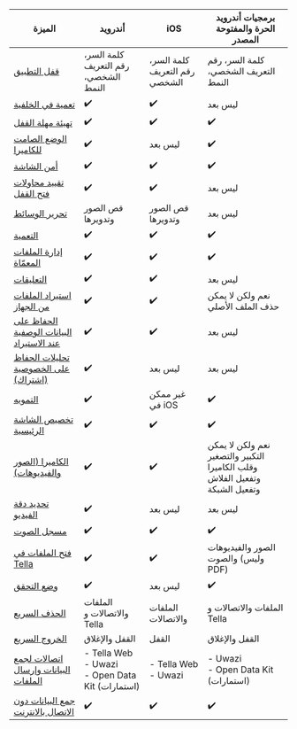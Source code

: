 
| **الميزة** | **أندرويد**| **iOS** | **برمجيات أندرويد الحرة والمفتوحة المصدر** |
|------|------|-----|-----|
|[قفل التطبيق](/features#app-lock)| كلمة السر، رقم التعريف الشخصي، النمط|كلمة السر، رقم التعريف الشخصي | كلمة السر، رقم التعريف الشخصي، النمط |
|[تعمية في الخلفية](/features#background-encryption) | ✔️ | ✔️| ليس بعد |
|[تهيئة مهلة القفل](/features#lock-timeout-configuration)| ✔️| ✔️| ✔️ |
|[الوضع الصامت للكاميرا](/features#camera-silent-mode)| ✔️| ليس بعد| ✔️ |
| [أمن الشاشة](/features#screen-security)| ✔️| ✔️| ✔️ |
| [تقييد محاولات فتح القفل](features#restrict-unlocking-attempts)| ✔️| ✔️| ليس بعد |
| [تحرير الوسائط](/features#edit-media)| قص الصور وتدويرها| قص الصور وتدويرها| ليس بعد |
| [التعمية](/features#encryption)| ✔️| ✔️| ✔️ |
| [إدارة الملفات المعمّاة](/features#file-management)| ✔️ | ✔️ | ✔️ |
| [التعليقات](/features#feedback) | ✔️ | ✔️ | ليس بعد |
| [استيراد الملفات من الجهاز](/features#import-files-from-device)| ✔️ | ✔️ | نعم ولكن لا يمكن حذف الملف الأصلي |
| [الحفاظ على البيانات الوصفية عند الاستيراد](/features#preserve-metadata-when-importing)| ✔️ | ✔️ | ليس بعد |
| [تحليلات الحفاظ على الخصوصية (اشتراك)](/features#privacy-preserving-analytics)| ✔️ | ليس بعد | ليس بعد |
| [التمويه](/features#camouflage) | ✔️ | غير ممكن في iOS | ✔️ |
| [تخصيص الشاشة الرئيسية](/features#homescreen-customization) | ✔️ | ✔️ | ✔️ |
| [الكاميرا (الصور والفيديوهات)](/features#camera-photos-and-videos) | ✔️ | ✔️ | نعم ولكن لا يمكن التكبير والتصغير وقلب الكاميرا وتفعيل الفلاش وتفعيل الشبكة |
| [تحديد دقة الفيديو](/features#select-video-resolution) | ✔️ | ليس بعد | ليس بعد |
| [مسجل الصوت](/features#audio-recorder)| ✔️ | ✔️ | ✔️ |
| [فتح الملفات في Tella](/features#open-files-in-tella)| ✔️ | ✔️ | الصور والفيديوهات والصوت (وليس PDF) |
| [وضع التحقق](/features#verification-mode)| ✔️ | ليس بعد | ✔️ |
| [الحذف السريع](/features#quick-delete)| الملفات والاتصالات و Tella | الملفات والاتصالات  | الملفات والاتصالات و Tella |
| [الخروج السريع](/features#quick-exit)| القفل والإغلاق | القفل  | القفل والإغلاق  |
| [اتصالات لجمع البيانات وإرسال الملفات](/features#connecting-to-servers) | - Tella Web <br />- Uwazi <br />- Open Data Kit (استمارات) | - Tella Web <br />- Uwazi  | - Uwazi <br />- Open Data Kit (استمارات)  |
| [جمع البيانات دون الاتصال بالانترنت](/features#offline-data-collection) | ✔️ | ✔️ |  ✔️ |
